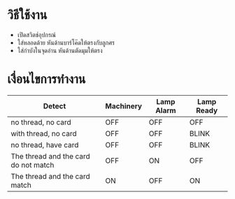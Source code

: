 # วิธีใช้งาน
- เปิดสวิตช์อุปกรณ์
- ใส่หลอดด้าย หันด้านบาร์โค๊ดให้ตรงกับลูกศร
- ใส่กำบังในจุดอ่าน หันด้านตัดมุมให้ตรง

# เงื่อนไขการทำงาน
|   Detect                               |  Machinery   |   Lamp Alarm   |  Lamp Ready  |
|   ----------------------------------   |  --------    |   ----------   |  ----------  |
|   no thread, no card                   |  OFF         |   OFF          |  OFF         |
|   with thread, no card                 |  OFF         |   OFF          |  BLINK       |
|   no thread, have card                 |  OFF         |   OFF          |  BLINK       |
|   The thread and the card do not match |	OFF         |	ON           |  OFF         |
|   The thread and the card match        |  ON          |   OFF          |  ON          |

